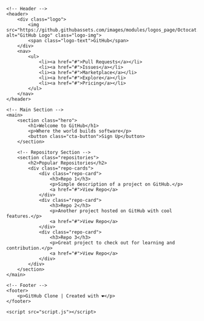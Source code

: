 <!DOCTYPE html>
<html lang="en">
<head>
    <meta charset="UTF-8">
    <meta name="viewport" content="width=device-width, initial-scale=1.0">
    <meta http-equiv="X-UA-Compatible" content="ie=edge">
    <title>GitHub Clone</title>
    <link rel="stylesheet" href="style.css">
</head>
<body>

    <!-- Header -->
    <header>
        <div class="logo">
            <img src="https://github.githubassets.com/images/modules/logos_page/Octocat.png" alt="GitHub Logo" class="logo-img">
            <span class="logo-text">GitHub</span>
        </div>
        <nav>
            <ul>
                <li><a href="#">Pull Requests</a></li>
                <li><a href="#">Issues</a></li>
                <li><a href="#">Marketplace</a></li>
                <li><a href="#">Explore</a></li>
                <li><a href="#">Pricing</a></li>
            </ul>
        </nav>
    </header>

    <!-- Main Section -->
    <main>
        <section class="hero">
            <h1>Welcome to GitHub</h1>
            <p>Where the world builds software</p>
            <button class="cta-button">Sign Up</button>
        </section>

        <!-- Repository Section -->
        <section class="repositories">
            <h2>Popular Repositories</h2>
            <div class="repo-cards">
                <div class="repo-card">
                    <h3>Repo 1</h3>
                    <p>Simple description of a project on GitHub.</p>
                    <a href="#">View Repo</a>
                </div>
                <div class="repo-card">
                    <h3>Repo 2</h3>
                    <p>Another project hosted on GitHub with cool features.</p>
                    <a href="#">View Repo</a>
                </div>
                <div class="repo-card">
                    <h3>Repo 3</h3>
                    <p>Great project to check out for learning and contribution.</p>
                    <a href="#">View Repo</a>
                </div>
            </div>
        </section>
    </main>

    <!-- Footer -->
    <footer>
        <p>GitHub Clone | Created with ❤️</p>
    </footer>

    <script src="script.js"></script>
</body>
</html>
